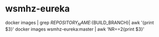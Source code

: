 # wsmhz-eureka

docker images | grep ${REPOSITORY_NAME}:${BUILD_BRANCH}| awk '{print $3}'
 docker images wsmhz-eureka:master | awk 'NR==2{print $3}'




